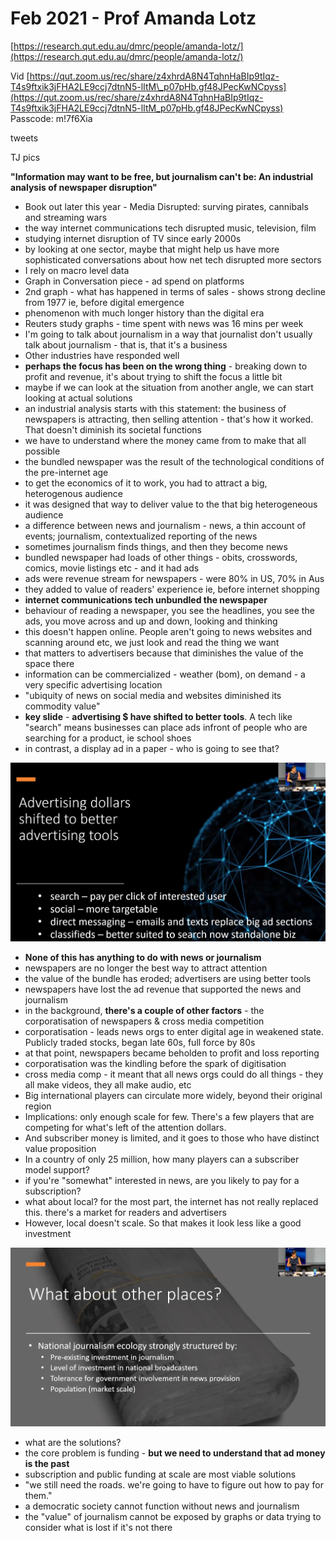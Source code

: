 # Feb 2021 - Prof Amanda Lotz

[https://research.qut.edu.au/dmrc/people/amanda-lotz/](https://research.qut.edu.au/dmrc/people/amanda-lotz/)

Vid [https://qut.zoom.us/rec/share/z4xhrdA8N4TqhnHaBIp9tIqz-T4s9ftxik3jFHA2LE9ccj7dtnN5-lItM\_p07pHb.gf48JPecKwNCpyss](https://qut.zoom.us/rec/share/z4xhrdA8N4TqhnHaBIp9tIqz-T4s9ftxik3jFHA2LE9ccj7dtnN5-lItM_p07pHb.gf48JPecKwNCpyss) Passcode: m!7f6Xia

tweets 

TJ pics

**"Information may want to be free, but journalism can't be: An industrial analysis of newspaper disruption"**

* Book out later this year - Media Disrupted: surving pirates, cannibals and streaming wars
* the way internet communications tech disrupted music, television, film
* studying internet disruption of TV since early 2000s
* by looking at one sector, maybe that might help us have more sophisticated conversations about how net tech disrupted more sectors
* I rely on macro level data
* Graph in Conversation piece - ad spend on platforms  
* 2nd graph - what has happened in terms of sales - shows strong decline from 1977 ie, before digital emergence 
* phenomenon with much longer history than the digital era
* Reuters study graphs - time spent with news was 16 mins per week
* I'm going to talk about journalism in a way that journalist don't usually talk about journalism - that is, that it's a business
*  Other industries have responded well
* **perhaps the focus has been on the wrong thing** - breaking down to profit and revenue, it's about trying to shift the focus a little bit
* maybe if we can look at the situation from another angle, we can start looking at actual solutions
* an industrial analysis starts with this statement: the business of newspapers is attracting, then selling attention - that's how it worked. That doesn't diminish its societal functions
* we have to understand where the money came from to make that all possible
* the bundled newspaper was the result of the technological conditions of the pre-internet age
* to get the economics of it to work, you had to attract a big, heterogenous audience
* it was designed that way to deliver value to the that big heterogeneous audience
* a difference between news and journalism - news, a thin account of events; journalism, contextualized reporting of the news
* sometimes journalism finds things, and then they become news
* bundled newspaper had loads of other things - obits, crosswords, comics, movie listings etc - and it had ads
* ads were revenue stream for newspapers - were 80% in US, 70% in Aus
* they added to value of readers' experience ie, before internet shopping
* **internet communications tech unbundled the newspaper**
* behaviour of reading a newspaper, you see the headlines, you see the ads, you move across and up and down, looking and thinking
* this doesn't happen online. People aren't going to news websites and scanning around etc, we just look and read the thing we want
* that matters to advertisers because that diminishes the value of the space there
* information can be commercialized - weather \(bom\), on demand - a very specific advertising location
* "ubiquity of news on social media and websites diminished its commodity value"
* **key slide** - **advertising $ have shifted to better tools**. A tech like "search" means businesses can place ads infront of people who are searching for a product, ie school shoes
* in contrast, a display ad in a paper - who is going to see that?

![](../.gitbook/assets/screen-shot-2021-02-24-at-8.13.42-pm.png)

* **None of this has anything to do with news or journalism**
* newspapers are no longer the best way to attract attention
* the value of the bundle has eroded; advertisers are using better tools
* newspapers have lost the ad revenue that supported the news and journalism
* in the background, **there's a couple of other factors** - the corporatisation of newspapers & cross media competition
* corporatisation - leads news orgs to enter digital age in weakened state. Publicly traded stocks, began late 60s, full force by 80s
* at that point, newspapers became beholden to profit and loss reporting
* corporatisation was the kindling before the spark of digitisation
* cross media comp - it meant that all news orgs could do all things - they all make videos, they all make audio, etc
* Big international players can circulate more widely, beyond their original region
* Implications: only enough scale for few. There's a few players that are competing for what's left of the attention dollars.
* And subscriber money is limited, and it goes to those who have distinct value proposition
* In a country of only 25 million, how many players can a subscriber model support?
* if you're "somewhat" interested in news, are you likely to pay for a subscription?
* what about local? for the most part, the internet has not really replaced this. there's a market for readers and advertisers
* However, local doesn't scale. So that makes it look less like a good investment

![](../.gitbook/assets/screen-shot-2021-02-24-at-8.33.17-pm.png)

* what are the solutions?
* the core problem is funding - **but we need to understand that ad money is the past**
* subscription and public funding at scale are most viable solutions
* "we still need the roads. we're going to have to figure out how to pay for them."
* a democratic society cannot function without news and journalism
* the "value" of journalism cannot be exposed by graphs or data trying to consider what is lost if it's not there 







